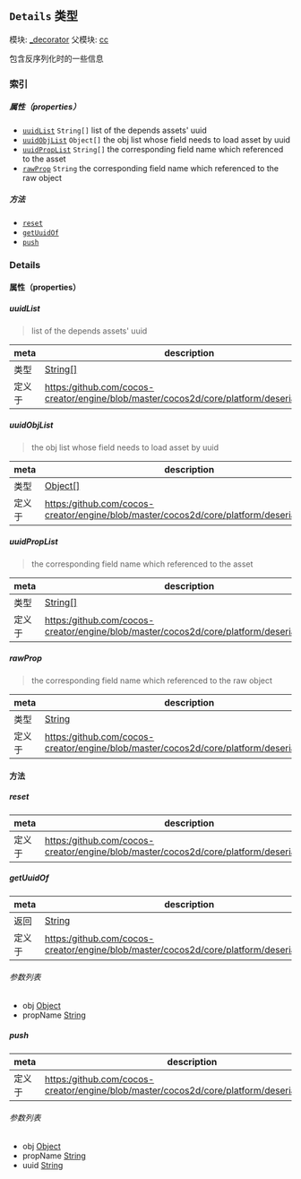 ## `Details` 类型



模块: [_decorator](../modules/_decorator.md)
父模块: [cc](../modules/cc.md)


包含反序列化时的一些信息


### 索引

##### 属性（properties）

  - [`uuidList`](#uuidlist) `String[]` list of the depends assets' uuid
  - [`uuidObjList`](#uuidobjlist) `Object[]` the obj list whose field needs to load asset by uuid
  - [`uuidPropList`](#uuidproplist) `String[]` the corresponding field name which referenced to the asset
  - [`rawProp`](#rawprop) `String` the corresponding field name which referenced to the raw object



##### 方法

  - [`reset`](#reset) 
  - [`getUuidOf`](#getuuidof) 
  - [`push`](#push) 



### Details


#### 属性（properties）


##### uuidList

> list of the depends assets' uuid

| meta | description |
|------|-------------|
| 类型 | <a href="https://developer.mozilla.org/en/JavaScript/Reference/Global_Objects/String" class="crosslink external" target="_blank">String[]</a> |
| 定义于 | [https:/github.com/cocos-creator/engine/blob/master/cocos2d/core/platform/deserialize.js:50](https:/github.com/cocos-creator/engine/blob/master/cocos2d/core/platform/deserialize.js#L50) |



##### uuidObjList

> the obj list whose field needs to load asset by uuid

| meta | description |
|------|-------------|
| 类型 | <a href="https://developer.mozilla.org/en/JavaScript/Reference/Global_Objects/Object" class="crosslink external" target="_blank">Object[]</a> |
| 定义于 | [https:/github.com/cocos-creator/engine/blob/master/cocos2d/core/platform/deserialize.js:55](https:/github.com/cocos-creator/engine/blob/master/cocos2d/core/platform/deserialize.js#L55) |



##### uuidPropList

> the corresponding field name which referenced to the asset

| meta | description |
|------|-------------|
| 类型 | <a href="https://developer.mozilla.org/en/JavaScript/Reference/Global_Objects/String" class="crosslink external" target="_blank">String[]</a> |
| 定义于 | [https:/github.com/cocos-creator/engine/blob/master/cocos2d/core/platform/deserialize.js:60](https:/github.com/cocos-creator/engine/blob/master/cocos2d/core/platform/deserialize.js#L60) |



##### rawProp

> the corresponding field name which referenced to the raw object

| meta | description |
|------|-------------|
| 类型 | <a href="https://developer.mozilla.org/en/JavaScript/Reference/Global_Objects/String" class="crosslink external" target="_blank">String</a> |
| 定义于 | [https:/github.com/cocos-creator/engine/blob/master/cocos2d/core/platform/deserialize.js:66](https:/github.com/cocos-creator/engine/blob/master/cocos2d/core/platform/deserialize.js#L66) |






<!-- Method Block -->
#### 方法


##### reset



| meta | description |
|------|-------------|
| 定义于 | [https:/github.com/cocos-creator/engine/blob/master/cocos2d/core/platform/deserialize.js:72](https:/github.com/cocos-creator/engine/blob/master/cocos2d/core/platform/deserialize.js#L72) |



##### getUuidOf



| meta | description |
|------|-------------|
| 返回 | <a href="https://developer.mozilla.org/en/JavaScript/Reference/Global_Objects/String" class="crosslink external" target="_blank">String</a> 
| 定义于 | [https:/github.com/cocos-creator/engine/blob/master/cocos2d/core/platform/deserialize.js:93](https:/github.com/cocos-creator/engine/blob/master/cocos2d/core/platform/deserialize.js#L93) |

###### 参数列表
- obj <a href="https://developer.mozilla.org/en/JavaScript/Reference/Global_Objects/Object" class="crosslink external" target="_blank">Object</a> 
- propName <a href="https://developer.mozilla.org/en/JavaScript/Reference/Global_Objects/String" class="crosslink external" target="_blank">String</a> 


##### push



| meta | description |
|------|-------------|
| 定义于 | [https:/github.com/cocos-creator/engine/blob/master/cocos2d/core/platform/deserialize.js:107](https:/github.com/cocos-creator/engine/blob/master/cocos2d/core/platform/deserialize.js#L107) |

###### 参数列表
- obj <a href="https://developer.mozilla.org/en/JavaScript/Reference/Global_Objects/Object" class="crosslink external" target="_blank">Object</a> 
- propName <a href="https://developer.mozilla.org/en/JavaScript/Reference/Global_Objects/String" class="crosslink external" target="_blank">String</a> 
- uuid <a href="https://developer.mozilla.org/en/JavaScript/Reference/Global_Objects/String" class="crosslink external" target="_blank">String</a> 



